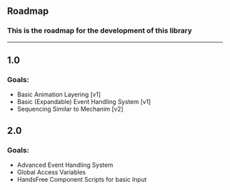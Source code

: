 Roadmap
---

### This is the roadmap for the development of this library
---

## 1.0
### Goals:
- Basic Animation Layering [v1]
- Basic (Expandable) Event Handling System [v1]
- Sequencing Similar to Mechanim [v2]
## 2.0
### Goals:
- Advanced Event Handling System
- Global Access Variables
- HandsFree Component Scripts for basic Input

